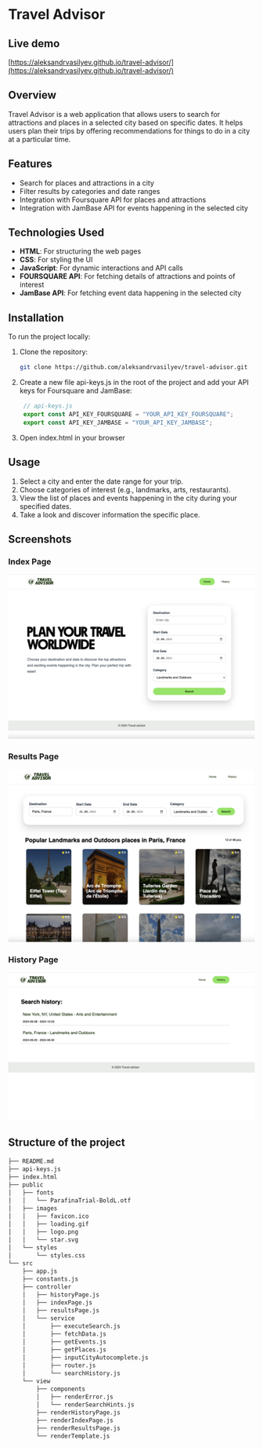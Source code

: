 # Travel Advisor

## Live demo

[https://aleksandrvasilyev.github.io/travel-advisor/](https://aleksandrvasilyev.github.io/travel-advisor/)

## Overview

Travel Advisor is a web application that allows users to search for attractions and places in a selected city based on specific dates. It helps users plan their trips by offering recommendations for things to do in a city at a particular time.

## Features

- Search for places and attractions in a city
- Filter results by categories and date ranges
- Integration with Foursquare API for places and attractions
- Integration with JamBase API for events happening in the selected city

## Technologies Used

- **HTML**: For structuring the web pages
- **CSS**: For styling the UI
- **JavaScript**: For dynamic interactions and API calls
- **FOURSQUARE API**: For fetching details of attractions and points of interest
- **JamBase API**: For fetching event data happening in the selected city

## Installation

To run the project locally:

1. Clone the repository:

   ```bash
   git clone https://github.com/aleksandrvasilyev/travel-advisor.git
   ```

2. Create a new file api-keys.js in the root of the project and add your API keys for Foursquare and JamBase:

   ```javascript
    // api-keys.js
    export const API_KEY_FOURSQUARE = "YOUR_API_KEY_FOURSQUARE";
    export const API_KEY_JAMBASE = "YOUR_API_KEY_JAMBASE";
   ```

3. Open index.html in your browser

## Usage

1. Select a city and enter the date range for your trip.
2. Choose categories of interest (e.g., landmarks, arts, restaurants).
3. View the list of places and events happening in the city during your specified dates.
4. Take a look and discover information the specific place.

## Screenshots

### Index Page

![Screenshot_index](./screenshots/index.png?raw=true)

### Results Page

![Screenshot_results](./screenshots/results.png?raw=true)

### History Page

![Screenshot_history](./screenshots/history.png?raw=true)

## Structure of the project

```.
├── README.md
├── api-keys.js
├── index.html
├── public
│   ├── fonts
│   │   └── ParafinaTrial-BoldL.otf
│   ├── images
│   │   ├── favicon.ico
│   │   ├── loading.gif
│   │   ├── logo.png
│   │   └── star.svg
│   └── styles
│       └── styles.css
└── src
    ├── app.js
    ├── constants.js
    ├── controller
    │   ├── historyPage.js
    │   ├── indexPage.js
    │   ├── resultsPage.js
    │   └── service
    │       ├── executeSearch.js
    │       ├── fetchData.js
    │       ├── getEvents.js
    │       ├── getPlaces.js
    │       ├── inputCityAutocomplete.js
    │       ├── router.js
    │       └── searchHistory.js
    └── view
        ├── components
        │   ├── renderError.js
        │   └── renderSearchHints.js
        ├── renderHistoryPage.js
        ├── renderIndexPage.js
        ├── renderResultsPage.js
        └── renderTemplate.js
```
